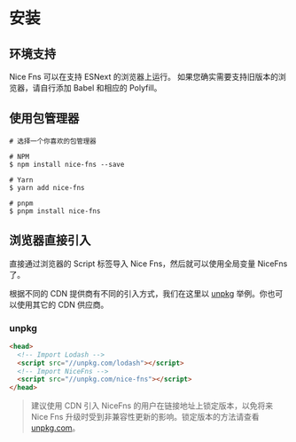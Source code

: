 # 安装

## 环境支持

Nice Fns 可以在支持 ESNext 的浏览器上运行。 如果您确实需要支持旧版本的浏览器，请自行添加 Babel 和相应的 Polyfill。

## 使用包管理器

```shell
# 选择一个你喜欢的包管理器

# NPM
$ npm install nice-fns --save

# Yarn
$ yarn add nice-fns

# pnpm
$ pnpm install nice-fns
```

## 浏览器直接引入

直接通过浏览器的 Script 标签导入 Nice Fns，然后就可以使用全局变量 NiceFns 了。

根据不同的 CDN 提供商有不同的引入方式，我们在这里以 [unpkg](https://unpkg.com/) 举例。你也可以使用其它的 CDN 供应商。

### unpkg

```html
<head>
  <!-- Import Lodash -->
  <script src="//unpkg.com/lodash"></script>
  <!-- Import NiceFns -->
  <script src="//unpkg.com/nice-fns"></script>
</head>
```

> 建议使用 CDN 引入 NiceFns 的用户在链接地址上锁定版本，以免将来 Nice Fns 升级时受到非兼容性更新的影响。锁定版本的方法请查看 [unpkg.com](https://unpkg.com/)。
